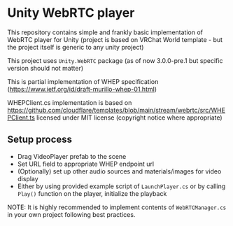 # Unity WebRTC player

This repository contains simple and frankly basic implementation of WebRTC player for Unity (project is based on VRChat World template - but the project itself is generic to any unity project)

This project uses `Unity.WebRTC` package (as of now 3.0.0-pre.1 but specific version should not matter)

This is partial implementation of WHEP specification (<https://www.ietf.org/id/draft-murillo-whep-01.html>) 

WHEPClient.cs implementation is based on <https://github.com/cloudflare/templates/blob/main/stream/webrtc/src/WHEPClient.ts> licensed under MIT license (copyright notice where appropriate)

## Setup process
- Drag VideoPlayer prefab to the scene
- Set URL field to appropriate WHEP endpoint url
- (Optionally) set up other audio sources and materials/images for video display
- Either by using provided example script of `LaunchPlayer.cs` or by calling `Play()` function on the player, initialize the playback


NOTE: It is highly recommended to implement contents of `WebRTCManager.cs` in your own project following best practices.